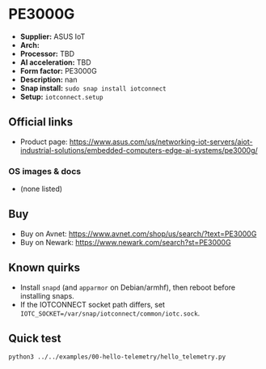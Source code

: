# PE3000G

- **Supplier:** ASUS IoT
- **Arch:** 
- **Processor:** TBD
- **AI acceleration:** TBD
- **Form factor:** PE3000G
- **Description:** nan
- **Snap install:** `sudo snap install iotconnect`
- **Setup:** `iotconnect.setup`

## Official links
- Product page:  https://www.asus.com/us/networking-iot-servers/aiot-industrial-solutions/embedded-computers-edge-ai-systems/pe3000g/

### OS images & docs
- (none listed)

## Buy
- Buy on Avnet: https://www.avnet.com/shop/us/search/?text=PE3000G
- Buy on Newark: https://www.newark.com/search?st=PE3000G

## Known quirks
- Install `snapd` (and `apparmor` on Debian/armhf), then reboot before installing snaps.
- If the IOTCONNECT socket path differs, set `IOTC_SOCKET=/var/snap/iotconnect/common/iotc.sock`.

## Quick test
```bash
python3 ../../examples/00-hello-telemetry/hello_telemetry.py
```
